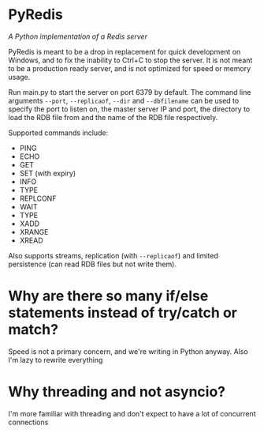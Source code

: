 # PyRedis

_A Python implementation of a Redis server_

PyRedis is meant to be a drop in replacement for quick development on Windows, and to fix the inability to Ctrl+C to stop the server. It is not meant to be a production ready server, and is not optimized for speed or memory usage.

Run main.py to start the server on port 6379 by default. The command line arguments `--port`, `--replicaof`, `--dir` and `--dbfilename` can be used to specify the port to listen on, the master server IP and port, the directory to load the RDB file from and the name of the RDB file respectively.

Supported commands include:

- PING
- ECHO
- GET
- SET (with expiry)
- INFO
- TYPE
- REPLCONF
- WAIT
- TYPE
- XADD
- XRANGE
- XREAD

Also supports streams, replication (with `--replicaof`) and limited persistence (can read RDB files but not write them).

# Why are there so many if/else statements instead of try/catch or match?

Speed is not a primary concern, and we're writing in Python anyway. Also I'm lazy to rewrite everything

# Why threading and not asyncio?

I'm more familiar with threading and don't expect to have a lot of concurrent connections

